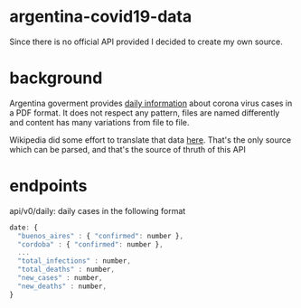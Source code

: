 # argentina-covid19-data

Since there is no official API provided I decided to create my own source.

# background

Argentina goverment provides [daily information](https://www.argentina.gob.ar/coronavirus/informe-diario) about corona virus cases in a PDF format.
It does not respect any pattern, files are named differently and content has many variations from file to file.

Wikipedia did some effort to translate that data [here](https://en.wikipedia.org/wiki/2020_coronavirus_pandemic_in_Argentina). That's the only source which can be parsed, and that's the source of thruth of this API

# endpoints

api/v0/daily: daily cases in the following format

```js
date: {
  "buenos_aires" : { "confirmed": number },
  "cordoba" : { "confirmed": number },
  ...
  "total_infections" : number,
  "total_deaths" : number,
  "new_cases" : number,
  "new_deaths" : number,
}
```

